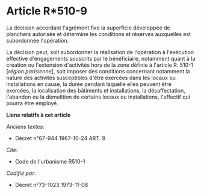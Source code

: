 # Article R*510-9

La décision accordant l'agrément fixe la superficie développée de planchers autorisée et détermine les conditions et réserves
auxquelles est subordonnée l'opération.

La décision peut, soit subordonner la réalisation de l'opération à l'exécution effective d'engagements souscrits par le
bénéficiaire, notamment quant à la création ou l'extension d'activités hors de la zone définie à l'article R. 510-1 [*région
parisienne*], soit imposer des conditions concernant notamment la nature des activités susceptibles d'être exercées dans les
locaux ou installations en cause, la durée pendant laquelle elles peuvent être exercées, la localisation des bâtiments et
installations, la désaffectation, l'abandon ou la démolition de certains locaux ou installations, l'effectif qui pourra être
employé.

**Liens relatifs à cet article**

_Anciens textes_:

  - Décret n°67-944 1967-10-24 ART. 9

_Cite_:

  - Code de l'urbanisme R510-1

_Codifié par_:

  - Décret n°73-1023 1973-11-08
